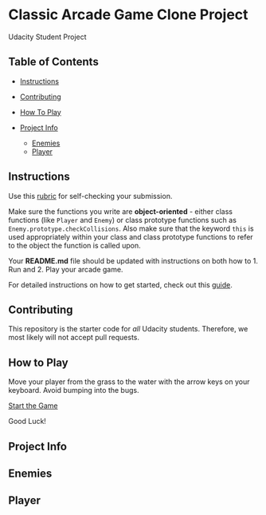 # Classic Arcade Game Clone Project
Udacity Student Project


## Table of Contents

- [Instructions](#instructions)
- [Contributing](#contributing)
- [How To Play](#how-to-play)


- [Project Info](#project-info) 
    - [Enemies](#enemies)
    - [Player](#player)
    

## Instructions

Use this [rubric](https://review.udacity.com/#!/rubrics/15/view) for self-checking your submission.

Make sure the functions you write are **object-oriented** - either class functions (like `Player` and `Enemy`) or class prototype functions such as `Enemy.prototype.checkCollisions`. Also make sure that the keyword `this` is used appropriately within your class and class prototype functions to refer to the object the function is called upon.

Your **README.md** file should be updated with instructions on both how to 1. Run and 2. Play your arcade game.

For detailed instructions on how to get started, check out this [guide](https://docs.google.com/document/d/1v01aScPjSWCCWQLIpFqvg3-vXLH2e8_SZQKC8jNO0Dc/pub?embedded=true).

## Contributing

This repository is the starter code for _all_ Udacity students. Therefore, we most likely will not accept pull requests.

## How to Play

Move your player from the grass to the water with the arrow keys on your keyboard. Avoid bumping into the bugs. 

[Start the Game](index.html) 

Good Luck!



## Project Info

## Enemies


## Player



